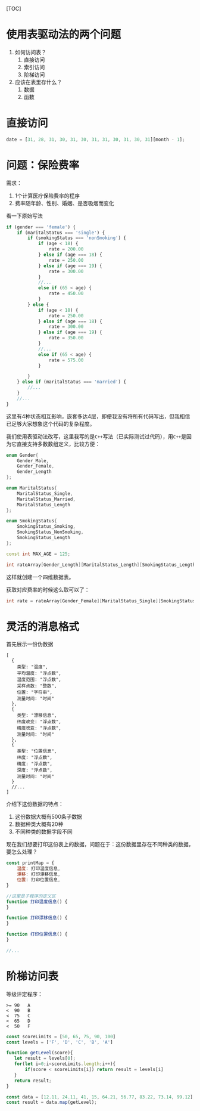 [TOC]

# 使用表驱动法的两个问题

1. 如何访问表？
    1. 直接访问
    2. 索引访问
    3. 阶梯访问
2. 应该在表里存什么？
    1. 数据
    2. 函数

# 直接访问

```js
date = [31, 28, 31, 30, 31, 30, 31, 31, 30, 31, 30, 31][month - 1];
```

# 问题：保险费率

需求：

1. 1个计算医疗保险费率的程序
2. 费率随年龄、性别、婚姻、是否吸烟而变化

看一下原始写法

```js
if (gender === 'female') {
    if (maritalStatus === 'single') {
        if (smokingStatus === 'nonSmoking') {
            if (age < 18) {
                rate = 200.00
            } else if (age === 18) {
                rate = 250.00
            } else if (age === 19) {
                rate = 300.00
            }
            //...
            else if (65 < age) {
                rate = 450.00
            }
        } else {
            if (age < 18) {
                rate = 250.00
            } else if (age === 18) {
                rate = 300.00
            } else if (age === 19) {
                rate = 350.00
            }
            //...
            else if (65 < age) {
                rate = 575.00
            }

        }
    } else if (maritalStatus === 'married') {
        //...
    }
    //...
}
```

这里有4种状态相互影响，嵌套多达4层，即便我没有将所有代码写出，但我相信已足够大家想象这个代码的复杂程度。

我们使用表驱动法改写，这里我写的是`C++`写法（已实际测试过代码），用`C++`是因为它直接支持多数数组定义，比较方便：

```c++
enum Gender{
    Gender_Male,
    Gender_Female,
    Gender_Length
};

enum MaritalStatus{
    MaritalStatus_Single,
    MaritalStatus_Married,
    MaritalStatus_Length
};

enum SmokingStatus{
    SmokingStatus_Smoking,
    SmokingStatus_NonSmoking,
    SmokingStatus_Length
};

const int MAX_AGE = 125;

int rateArray[Gender_Length][MaritalStatus_Length][SmokingStatus_Length][MAX_AGE];
```

这样就创建一个四维数据表。

获取对应费率的时候这么取可以了：

```c++
int rate = rateArray[Gender_Female][MaritalStatus_Single][SmokingStatus_NonSmoking][17];
```

# 灵活的消息格式

首先展示一份伪数据

```json5
[
  {
    类型: "温度",
    平均温度: "浮点数",
    温度范围: "浮点数",
    采样点数: "整数",
    位置: "字符串",
    测量时间: "时间"
  },
  {
    类型: "漂移信息",
    纬度改变: "浮点数",
    精度改变: "浮点数",
    测量时间: "时间"
  },
  {
    类型: "位置信息",
    纬度: "浮点数",
    精度: "浮点数",
    深度: "浮点数",
    测量时间: "时间"
  }
  //...
]
```

介绍下这份数据的特点：

1. 这份数据大概有500条子数据
2. 数据种类大概有20种
3. 不同种类的数据字段不同

现在我们想要打印这份表上的数据，问题在于：这份数据里存在不同种类的数据，要怎么处理？

```js
const printMap = {
    温度: 打印温度信息,
    漂移: 打印漂移信息,
    位置: 打印位置信息,
}

//这里是子程序的定义区
function 打印温度信息() {
}

function 打印漂移信息() {
}

function 打印位置信息() {
}

//...
```

# 阶梯访问表

等级评定程序：

```
>= 90   A
<  90   B
<  75   C
<  65   D
<  50   F
```

```js
const scoreLimits = [50, 65, 75, 90, 100]
const levels = ['F', 'D', 'C', 'B', 'A']

function getLevel(score){
   let result = levels[0];
   for(let i=0;i<scoreLimits.length;i++){
       if(score < scoreLimits[i]) return result = levels[i]
   }
   return result;
}
```

```js
const data = [12.11, 24.11, 41, 15, 64.21, 56.77, 83.22, 73.14, 99.12];
const result = data.map(getLevel);
```
